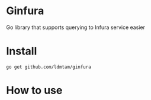 # Ginfura
Go library that supports querying to Infura service easier

# Install
```
go get github.com/ldmtam/ginfura
```
# How to use
